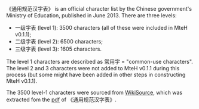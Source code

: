 《通用规范汉字表》 is an official character list by the Chinese government's Ministry of Education, published in June 2013.  There are three levels:

- 一级字表 (level 1): 3500 characters (all of these were included in MteH v0.1.1);
- 二级字表 (level 2): 6500 characters;
- 三级字表 (level 3): 1605 characters.

The level 1 characters are described as 常用字 = "common-use characters".  The level 2 and 3 characters were not added to MteH v0.1.1 during this process (but some might have been added in other steps in constructing MteH v0.1.1).

The 3500 level-1 characters were sourced from [WikiSource](https://zh.wikisource.org/wiki/%E9%80%9A%E7%94%A8%E8%A7%84%E8%8C%83%E6%B1%89%E5%AD%97%E8%A1%A8), which was extracted fom the [pdf](https://www.gov.cn/gzdt/att/att/site1/20130819/tygfhzb.pdf) of 《通用规范汉字表》.
